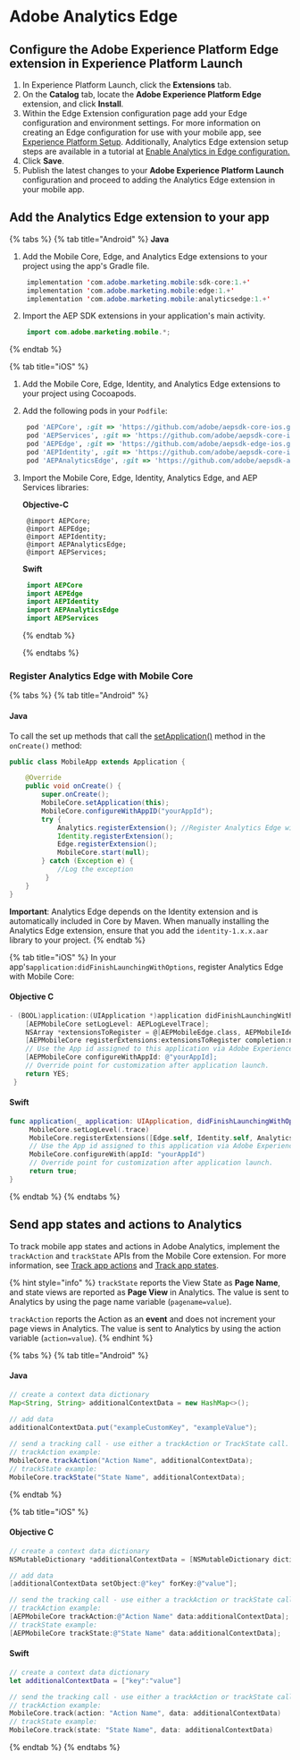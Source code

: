 # Adobe Analytics Edge

## **Configure the Adobe Experience Platform Edge extension in** Experience Platform **Launch**

1. In Experience Platform Launch, click the **Extensions** tab.
2. On the **Catalog** tab, locate the **Adobe Experience Platform Edge** extension, and click **Install**.
3. Within the Edge Extension configuration page add your Edge configuration and environment settings. For more information on creating an Edge configuration for use with your mobile app, see [Experience Platform Setup](../../beta/experience-platform-extension/experience-platform-setup). Additionally, Analytics Edge extension setup steps are available in a tutorial at [Enable Analytics in Edge configuration.](../../beta/experience-platform-extension/tutorials/tutorial-5-analytics-edge-extension#enable-analytics-in-edge-configuration)
4. Click **Save**.
5. Publish the latest changes to your **Adobe Experience Platform Launch** configuration and proceed to adding the Analytics Edge extension in your mobile app.

## Add the Analytics Edge extension to your app

{% tabs %}
{% tab title="Android" %}
**Java**

1. Add the Mobile Core, Edge, and Analytics Edge extensions to your project using the app's Gradle file.

   ```java
    implementation 'com.adobe.marketing.mobile:sdk-core:1.+'
    implementation 'com.adobe.marketing.mobile:edge:1.+'
    implementation 'com.adobe.marketing.mobile:analyticsedge:1.+'
   ```

2. Import the AEP SDK extensions in your application's main activity.

   ```java
    import com.adobe.marketing.mobile.*;
   ```
{% endtab %}

{% tab title="iOS" %}
1. Add the Mobile Core, Edge, Identity, and Analytics Edge extensions to your project using Cocoapods.

2. Add the following pods in your `Podfile`:

   ```ruby
    pod 'AEPCore', :git => 'https://github.com/adobe/aepsdk-core-ios.git', :branch => 'main'
    pod 'AEPServices', :git => 'https://github.com/adobe/aepsdk-core-ios.git', :branch => 'main'
    pod 'AEPEdge', :git => 'https://github.com/adobe/aepsdk-edge-ios.git', :branch => 'main'
    pod 'AEPIdentity', :git => 'https://github.com/adobe/aepsdk-core-ios.git', :branch => 'main'
    pod 'AEPAnalyticsEdge', :git => 'https://github.com/adobe/aepsdk-analyticsedge-ios', :branch => 'main' 
   ```

3. Import the Mobile Core, Edge, Identity, Analytics Edge, and AEP Services libraries:

   **Objective-C**

   ```text
    @import AEPCore;
    @import AEPEdge;
    @import AEPIdentity;
    @import AEPAnalyticsEdge;
    @import AEPServices;
   ```

   **Swift**

   ```swift
    import AEPCore
    import AEPEdge
    import AEPIdentity
    import AEPAnalyticsEdge
    import AEPServices
   ```
   {% endtab %}

   {% endtabs %}

### Register Analytics Edge with Mobile Core

{% tabs %}
{% tab title="Android" %}
#### Java

To call the set up methods that call the [setApplication\(\)](https://aep-sdks.gitbook.io/docs/using-mobile-extensions/mobile-core/mobile-core-api-reference#setapplication) method in the `onCreate()` method:

```java
public class MobileApp extends Application {

    @Override
    public void onCreate() {
        super.onCreate();
        MobileCore.setApplication(this);
        MobileCore.configureWithAppID("yourAppId");
        try {
            Analytics.registerExtension(); //Register Analytics Edge with Mobile Core
            Identity.registerExtension();
            Edge.registerExtension();
            MobileCore.start(null);
        } catch (Exception e) {
            //Log the exception
         }
    }
}
```

**Important**: Analytics Edge depends on the Identity extension and is automatically included in Core by Maven. When manually installing the Analytics Edge extension, ensure that you add the `identity-1.x.x.aar` library to your project.
{% endtab %}

{% tab title="iOS" %}
In your app's`application:didFinishLaunchingWithOptions`, register Analytics Edge with Mobile Core:

#### Objective C

```objectivec
- (BOOL)application:(UIApplication *)application didFinishLaunchingWithOptions:(NSDictionary *)launchOptions {
    [AEPMobileCore setLogLevel: AEPLogLevelTrace];
    NSArray *extensionsToRegister = @[AEPMobileEdge.class, AEPMobileIdentity.class, AEPMobileAnalytics.class];
    [AEPMobileCore registerExtensions:extensionsToRegister completion:nil];
    // Use the App id assigned to this application via Adobe Experience Platform Launch
    [AEPMobileCore configureWithAppId: @"yourAppId];
    // Override point for customization after application launch.
    return YES;
 }
```

#### Swift

```swift
func application(_ application: UIApplication, didFinishLaunchingWithOptions launchOptions: [UIApplication.LaunchOptionsKey: Any]?) -> Bool {
     MobileCore.setLogLevel(.trace)
     MobileCore.registerExtensions([Edge.self, Identity.self, Analytics.self])
     // Use the App id assigned to this application via Adobe Experience Platform Launch
     MobileCore.configureWith(appId: "yourAppId")
     // Override point for customization after application launch.
     return true;
}
```

{% endtab %}
{% endtabs %}

## Send app states and actions to Analytics

To track mobile app states and actions in Adobe Analytics, implement the `trackAction` and `trackState` APIs from the Mobile Core extension. For more information, see [Track app actions](../mobile-core/mobile-core-api-reference.md#track-app-actions) and [Track app states](../mobile-core/mobile-core-api-reference.md#track-app-states-and-views).

{% hint style="info" %}
`trackState` reports the View State as **Page Name**, and state views are reported as **Page View** in Analytics. The value is sent to Analytics by using the page name variable \(`pagename=value`\).

`trackAction` reports the Action as an **event** and does not increment your page views in Analytics. The value is sent to Analytics by using the action variable \(`action=value`\).
{% endhint %}

{% tabs %}
{% tab title="Android" %}
#### Java

```java
// create a context data dictionary
Map<String, String> additionalContextData = new HashMap<>();
                                          
// add data
additionalContextData.put("exampleCustomKey", "exampleValue");

// send a tracking call - use either a trackAction or TrackState call.
// trackAction example:
MobileCore.trackAction("Action Name", additionalContextData);
// trackState example:
MobileCore.trackState("State Name", additionalContextData);
```
{% endtab %}

{% tab title="iOS" %}
#### Objective C

```objectivec
// create a context data dictionary
NSMutableDictionary *additionalContextData = [NSMutableDictionary dictionary];

// add data
[additionalContextData setObject:@"key" forKey:@"value"];

// send the tracking call - use either a trackAction or trackState call.
// trackAction example:
[AEPMobileCore trackAction:@"Action Name" data:additionalContextData];
// trackState example:
[AEPMobileCore trackState:@"State Name" data:additionalContextData];
```
#### Swift

```swift
// create a context data dictionary
let additionalContextData = ["key":"value"]

// send the tracking call - use either a trackAction or trackState call.
// trackAction example:
MobileCore.track(action: "Action Name", data: additionalContextData)
// trackState example:
MobileCore.track(state: "State Name", data: additionalContextData)
```

{% endtab %}
{% endtabs %}

